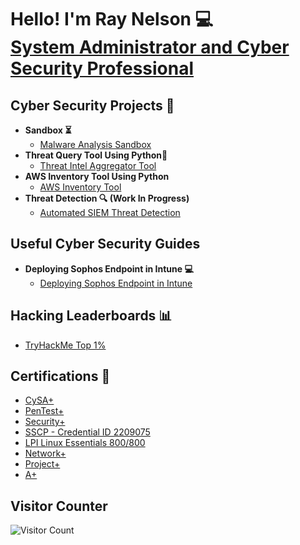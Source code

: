 <h1>Hello! I'm Ray Nelson 💻<br/><a href="https://www.linkedin.com/in/raynelso">System Administrator and Cyber Security Professional</a></h1>

<h2>Cyber Security Projects 📁</h2>

- <b>Sandbox ⏳ </b>
  - [Malware Analysis Sandbox](https://github.com/raydnel/malware-analysis-sandbox)
- <b> Threat Query Tool Using Python📑 </b>
  - [Threat Intel Aggregator Tool](https://github.com/raydnel/threat_intel_aggregator)
- <b> AWS Inventory Tool Using Python</b>
  - [AWS Inventory Tool](https://github.com/raydnel/aws_inventory_tool)
- <b> Threat Detection 🔍 (Work In Progress) </b>
  - [Automated SIEM Threat Detection](https://github.com/raydnel/ASTD)

<h2>Useful Cyber Security Guides</h2>

- <b> Deploying Sophos Endpoint in Intune  💻 </b>
  - [Deploying Sophos Endpoint in Intune](https://github.com/raydnel/sophos_intune_deploy)

<h2>Hacking Leaderboards 📊</h2>

- [TryHackMe Top 1%](https://tryhackme.com/p/raydud)

<h2>Certifications 🔨 </h2>

- [CySA+](https://www.credly.com/badges/b6255f6b-3988-4e40-a9b0-af24d5f43c63/linked_in_profile)
- [PenTest+](https://credly.com/badges/ad71c63d-d8b3-4266-9d6d-bd73c1fd246f/linked_in_profile)
- [Security+](https://www.credly.com/badges/d332c594-cc4d-41e0-9c31-c7db6eccd118/linked_in_profile)
- [SSCP - Credential ID 2209075](https://github.com/raydnel/raydnel)
- [LPI Linux Essentials 800/800](https://cs.lpi.org/caf/Xamman/certification/verify/LPI000616129/n77eprbfck)
- [Network+](https://www.credly.com/badges/28b3c518-21ee-4969-ab7c-d51483b9b2c2/linked_in_profile)
- [Project+](https://www.credly.com/badges/81eb81ac-c673-41ef-a793-06056a1854ca/linked_in_profile)
- [A+](https://www.credly.com/badges/8e514bdb-118b-4be6-8fcc-516e6ff6133c/linked_in_profile)

<h2>Visitor Counter</h2>

![Visitor Count](https://profile-counter.glitch.me/raydnel/count.svg)
